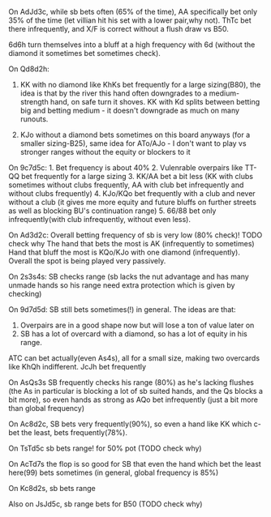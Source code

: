 
On AdJd3c, while sb bets often (65% of the time),  AA specifically bet only 35% of the time (let villian hit his set with a lower pair,why not). ThTc bet there infrequently, and X/F is correct without a flush draw vs B50.

6d6h turn themselves into a bluff at a high frequency with 6d (without the diamond it sometimes bet sometimes check).

On Qd8d2h:

1. KK with no diamond like KhKs  bet frequently for a large sizing(B80), the idea is that by the river this hand often downgrades to a medium-strength hand, on safe turn it shoves.
KK with Kd splits between betting big and betting medium - it doesn't downgrade as much on many runouts.

2. KJo without a diamond bets sometimes on this board anyways (for a smaller sizing-B25), same idea for ATo/AJo - I don't want to play vs stronger ranges without the equity or blockers to it

On 9c7d5c:
	1. Bet frequency is about 40%
	2. Vulenrable overpairs like TT-QQ bet frequently for a large sizing
	3. KK/AA bet a bit less (KK with clubs sometimes without clubs frequently, AA with club bet infrequently and without clubs frequently)
	4. KJo/KQo bet frequently with a club and never without a club (it gives me more equity and future bluffs on further streets as well as blocking BU's continuation range)
	5. 66/88 bet only infrequently(with club infrequently, without even less).

On Ad3d2c:
Overall betting frequency of sb is very low (80% check)! TODO check why
The hand that bets the most is AK (infrequently to sometimes)
Hand that bluff the most is KQo/KJo with one diamond (infrequently). 
Overall the spot is being played very passively.

On 2s3s4s:
SB checks range (sb lacks the nut advantage and has many unmade hands so his range need extra protection which is given by checking)

On 9d7d5d:
SB still bets sometimes(!) in general. The ideas are that:
1. Overpairs are in a good shape now but will lose a ton of value later on
2. SB has a lot of overcard with a diamond, so has a lot of equity in his range.


ATC can bet actually(even As4s), all for a small size, making two overcards like KhQh indifferent.
JcJh bet frequently

On AsQs3s SB frequently checks his range (80%) as he's lacking flushes (the As in particular is blocking a lot of sb suited hands, and the Qs blocks a bit more), so even hands as strong as AQo bet infrequently (just a bit more than global frequency)

On Ac8d2c, SB bets very frequently(90%), so even a hand like KK which c-bet the least, bets frequently(78%).

On TsTd5c sb bets range! for 50% pot (TODO check why)

On AcTd7s the flop is so good for SB that even the hand which bet the least here(99) bets sometimes (in general, global frequency is 85%)

On Kc8d2s, sb bets range

Also on JsJd5c, sb range bets for B50 (TODO check why)





